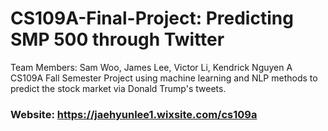 # CS109A-Final-Project: Predicting SMP 500 through Twitter
Team Members: Sam Woo, James Lee, Victor Li, Kendrick Nguyen
A CS109A Fall Semester Project using machine learning and NLP methods to predict the stock market via Donald Trump's tweets. 

### Website: https://jaehyunlee1.wixsite.com/cs109a

